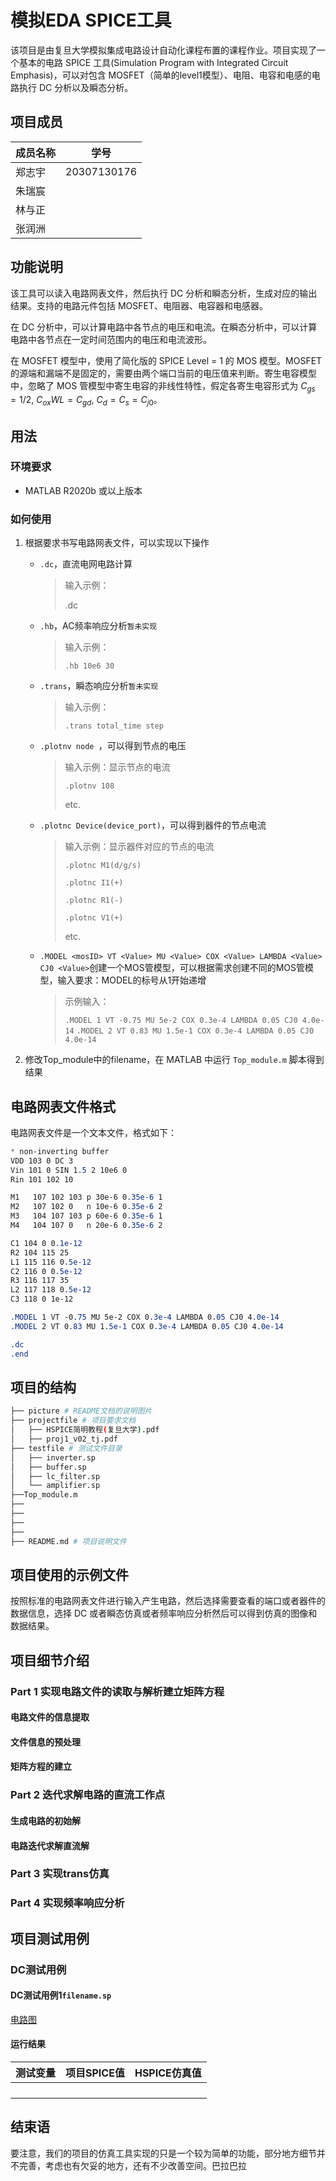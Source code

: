 # 模拟EDA SPICE工具

该项目是由复旦大学模拟集成电路设计自动化课程布置的课程作业。项目实现了一个基本的电路 SPICE 工具(Simulation Program with Integrated Circuit Emphasis)，可以对包含 MOSFET（简单的level1模型）、电阻、电容和电感的电路执行 DC 分析以及瞬态分析。

## 项目成员

| 成员名称 | 学号 |
| :----- | :---------: |
| 郑志宇 | 20307130176 |
| 朱瑞宸 |             |
| 林与正 |             |
| 张润洲 |             |

## 功能说明

该工具可以读入电路网表文件，然后执行 DC 分析和瞬态分析，生成对应的输出结果。支持的电路元件包括 MOSFET、电阻器、电容器和电感器。

在 DC 分析中，可以计算电路中各节点的电压和电流。在瞬态分析中，可以计算电路中各节点在一定时间范围内的电压和电流波形。

在 MOSFET 模型中，使用了简化版的 SPICE Level = 1 的 MOS 模型。MOSFET 的源端和漏端不是固定的，需要由两个端口当前的电压值来判断。寄生电容模型中，忽略了 MOS 管模型中寄生电容的非线性特性，假定各寄生电容形式为 $C_{gs}=1/2,~C_{ox}WL=C_{gd},~C_d=C_s=C_{j0}$。

## 用法

### 环境要求

- MATLAB R2020b 或以上版本

### 如何使用

1. 根据要求书写电路网表文件，可以实现以下操作

   - `.dc`，直流电网电路计算

     > 输入示例：
     >
     > .dc

   - `.hb`，AC频率响应分析`暂未实现`

     > 输入示例：
     >
     > `.hb 10e6 30`

   - `.trans`，瞬态响应分析`暂未实现`

     > 输入示例：
     >
     > `.trans total_time step`

   - `.plotnv node `，可以得到节点的电压

     > 输入示例：显示节点的电流
     >
     > `.plotnv 108 `
     >
     > etc.

   - `.plotnc Device(device_port)`，可以得到器件的节点电流

     > 输入示例：显示器件对应的节点的电流
     >
     > `.plotnc M1(d/g/s)`
     >
     > `.plotnc I1(+)`
     >
     > `.plotnc R1(-)`
     >
     > `.plotnc V1(+)`
     >
     > etc.

   - `.MODEL <mosID> VT <Value> MU <Value> COX <Value> LAMBDA <Value> CJ0 <Value>`创建一个MOS管模型，可以根据需求创建不同的MOS管模型，输入要求：MODEL的标号从1开始递增

     > 示例输入：
     >
     > `.MODEL 1 VT -0.75 MU 5e-2 COX 0.3e-4 LAMBDA 0.05 CJ0 4.0e-14`
     > `.MODEL 2 VT 0.83 MU 1.5e-1 COX 0.3e-4 LAMBDA 0.05 CJ0 4.0e-14`

2. 修改Top_module中的filename，在 MATLAB 中运行 `Top_module.m` 脚本得到结果

## 电路网表文件格式

电路网表文件是一个文本文件，格式如下：

```css
* non-inverting buffer
VDD 103 0 DC 3
Vin 101 0 SIN 1.5 2 10e6 0
Rin 101 102 10

M1   107 102 103 p 30e-6 0.35e-6 1
M2   107 102 0   n 10e-6 0.35e-6 2
M3   104 107 103 p 60e-6 0.35e-6 1
M4   104 107 0   n 20e-6 0.35e-6 2

C1 104 0 0.1e-12
R2 104 115 25
L1 115 116 0.5e-12
C2 116 0 0.5e-12
R3 116 117 35
L2 117 118 0.5e-12
C3 118 0 1e-12

.MODEL 1 VT -0.75 MU 5e-2 COX 0.3e-4 LAMBDA 0.05 CJ0 4.0e-14
.MODEL 2 VT 0.83 MU 1.5e-1 COX 0.3e-4 LAMBDA 0.05 CJ0 4.0e-14

.dc
.end
```

## 项目的结构

```bash
├── picture # README文档的说明图片
├── projectfile # 项目要求文档
│   ├── HSPICE简明教程(复旦大学).pdf
│   ├── proj1_v02_tj.pdf		
├── testfile # 测试文件目录
│   ├── inverter.sp       		
│   ├── buffer.sp         	
│   ├── lc_filter.sp       	
│   └── amplifier.sp       	
├──Top_module.m
├──
├──
├──
├──
├── README.md # 项目说明文件
```

## 项目使用的示例文件

按照标准的电路网表文件进行输入产生电路，然后选择需要查看的端口或者器件的数据信息，选择 DC 或者瞬态仿真或者频率响应分析然后可以得到仿真的图像和数据结果。

## 项目细节介绍

### Part 1 实现电路文件的读取与解析建立矩阵方程

#### 电路文件的信息提取

#### 文件信息的预处理

#### 矩阵方程的建立

### Part 2 迭代求解电路的直流工作点

#### 生成电路的初始解

#### 电路迭代求解直流解

### Part 3 实现trans仿真

### Part 4 实现频率响应分析

## 项目测试用例

### DC测试用例

#### DC测试用例1`filename.sp`
[电路图]()

#### 运行结果
| 测试变量 | 项目SPICE值 |HSPICE仿真值|
| :----- | :---------: |:---|
|         |             |        |
|         |             |        |
|         |             |        |
|         |             |        |
## 结束语

要注意，我们的项目的仿真工具实现的只是一个较为简单的功能，部分地方细节并不完善，考虑也有欠妥的地方，还有不少改善空间。巴拉巴拉
